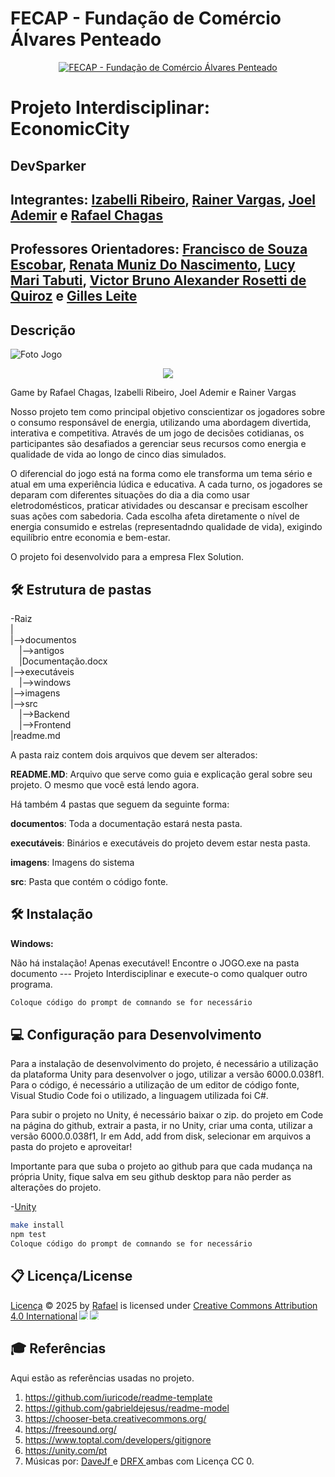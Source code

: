 

# FECAP - Fundação de Comércio Álvares Penteado

<p align="center">
<a href= "https://www.fecap.br/"><img src="https://encrypted-tbn0.gstatic.com/images?q=tbn:ANd9GcRhZPrRa89Kma0ZZogxm0pi-tCn_TLKeHGVxywp-LXAFGR3B1DPouAJYHgKZGV0XTEf4AE&usqp=CAU" alt="FECAP - Fundação de Comércio Álvares Penteado" border="0"></a>
</p>

# Projeto Interdisciplinar: EconomicCity

## DevSparker

## Integrantes: [Izabelli Ribeiro](https://github.com/izaabs), [Rainer Vargas](https://github.com/rainer088), [Joel Ademir](https://github.com/jaoos) e [Rafael Chagas](https://github.com/rafaelchagas06)

## Professores Orientadores: [Francisco de Souza Escobar](https://www.linkedin.com/in/francisco-escobar/), [Renata Muniz Do Nascimento](https://www.linkedin.com/in/remuniz/), [Lucy Mari Tabuti](https://www.linkedin.com/in/lucymari/), [Victor Bruno Alexander Rosetti de Quiroz](https://www.linkedin.com/in/victorbarq/) e [Gilles Leite](https://www.linkedin.com/in/gillespleite/)

## Descrição

![Foto Jogo](https://github.com/2025-1-NCC1/Projeto2/blob/main/imagens/menu%20ecnomiccity.PNG)

<p align="center">
  <img src= (https://github.com/2025-1-NCC1/Projeto2/blob/main/imagens/menu%20ecnomiccity.PNG)

</p>

  Game by Rafael Chagas, Izabelli Ribeiro, Joel Ademir e Rainer Vargas

Nosso projeto tem como principal objetivo conscientizar os jogadores sobre o consumo responsável de energia, utilizando uma abordagem divertida, interativa e competitiva. Através de um jogo de decisões cotidianas, os participantes são desafiados a gerenciar seus recursos como energia e qualidade de vida ao longo de cinco dias simulados.

O diferencial do jogo está na forma como ele transforma um tema sério e atual em uma experiência lúdica e educativa. A cada turno, os jogadores se deparam com diferentes situações do dia a dia como usar eletrodomésticos, praticar atividades ou descansar e precisam escolher suas ações com sabedoria. Cada escolha afeta diretamente o nível de energia consumido e estrelas (representadndo qualidade de vida), exigindo equilíbrio entre economia e bem-estar.

O projeto foi desenvolvido para a empresa Flex Solution.
## 🛠 Estrutura de pastas

-Raiz<br>
|<br>
|-->documentos<br>
  &emsp;|-->antigos<br>
  &emsp;|Documentação.docx<br>
|-->executáveis<br>
  &emsp;|-->windows<br>
|-->imagens<br>
|-->src<br>
  &emsp;|-->Backend<br>
  &emsp;|-->Frontend<br>
|readme.md<br>

A pasta raiz contem dois arquivos que devem ser alterados:

<b>README.MD</b>: Arquivo que serve como guia e explicação geral sobre seu projeto. O mesmo que você está lendo agora.

Há também 4 pastas que seguem da seguinte forma:

<b>documentos</b>: Toda a documentação estará nesta pasta.

<b>executáveis</b>: Binários e executáveis do projeto devem estar nesta pasta.

<b>imagens</b>: Imagens do sistema

<b>src</b>: Pasta que contém o código fonte.

## 🛠 Instalação

<b>Windows:</b>

Não há instalação! Apenas executável!
Encontre o JOGO.exe na pasta documento --- Projeto Interdisciplinar e execute-o como qualquer outro programa.

```sh
Coloque código do prompt de comnando se for necessário
```

## 💻 Configuração para Desenvolvimento

Para a instalação de desenvolvimento do projeto, é necessário a utilização da plataforma Unity
para desenvolver o jogo, utilizar a versão 6000.0.038f1. Para o código, é necessário a utilização
de um editor de código fonte, Visual Studio Code foi o utilizado, a linguagem utilizada foi C#.

Para subir o projeto no Unity, é necessário baixar o zip. do projeto em Code na página do github, extrair a pasta, ir no Unity, criar uma conta, 
utilizar a versão 6000.0.038f1, Ir em Add, add from disk, selecionar em arquivos a pasta do projeto e aproveitar!

Importante para que suba o projeto ao github para que cada mudança na própria Unity, fique salva em seu github desktop para não perder as alterações do projeto.

-<a href="https://unity.com/pt">Unity</a>

```sh
make install
npm test
Coloque código do prompt de comnando se for necessário
```

## 📋 Licença/License
<a href="https://github.com/2025-1-NCC1/Projeto2">Licença</a> © 2025 by <a href="https://github.com/2025-1-NCC1/Projeto2">Rafael</a> is licensed under <a href="https://creativecommons.org/licenses/by/4.0/">Creative Commons Attribution 4.0 International</a><img src="https://mirrors.creativecommons.org/presskit/icons/cc.svg" style="max-width: 1em;max-height:1em;margin-left: .2em;"><img src="https://mirrors.creativecommons.org/presskit/icons/by.svg" style="max-width: 1em;max-height:1em;margin-left: .2em;">
## 🎓 Referências

Aqui estão as referências usadas no projeto.

1. <https://github.com/iuricode/readme-template>
2. <https://github.com/gabrieldejesus/readme-model>
3. <https://chooser-beta.creativecommons.org/>
4. <https://freesound.org/>
5. <https://www.toptal.com/developers/gitignore>
6. <https://unity.com/pt>
7. Músicas por: <a href="https://freesound.org/people/DaveJf/sounds/616544/"> DaveJf </a> e <a href="https://freesound.org/people/DRFX/sounds/338986/"> DRFX </a> ambas com Licença CC 0.
